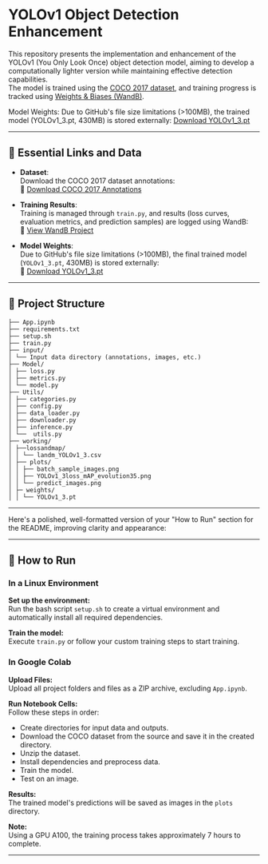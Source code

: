 # YOLOv1 Object Detection Enhancement

This repository presents the implementation and enhancement of the YOLOv1 (You Only Look Once) object detection model, aiming to develop a computationally lighter version while maintaining effective detection capabilities.  
The model is trained using the [COCO 2017 dataset](http://images.cocodataset.org/annotations/annotations_trainval2017.zip), and training progress is tracked using [Weights & Biases (WandB)](https://wandb.ai/anndischeh-univ-/Deep%20Learning%20for%20image%20Analysis).

Model Weights: Due to GitHub's file size limitations (>100MB), the trained model (YOLOv1_3.pt, 430MB) is stored externally: [Download YOLOv1_3.pt](https://drive.google.com/file/d/1utKK72AD_tIYivgUkhTo8er-6AIp_3JC/view?usp=drive_link)


---

## 📂 Essential Links and Data

- **Dataset**:  
  Download the COCO 2017 dataset annotations:  
  🔗 [Download COCO 2017 Annotations](http://images.cocodataset.org/annotations/annotations_trainval2017.zip)

- **Training Results**:  
  Training is managed through `train.py`, and results (loss curves, evaluation metrics, and prediction samples) are logged using WandB:  
  🔗 [View WandB Project](https://wandb.ai/anndischeh-univ-/Deep%20Learning%20for%20image%20Analysis)

- **Model Weights**:  
  Due to GitHub's file size limitations (>100MB), the final trained model (`YOLOv1_3.pt`, 430MB) is stored externally:  
  🔗 [Download YOLOv1_3.pt](https://drive.google.com/file/d/1utKK72AD_tIYivgUkhTo8er-6AIp_3JC/view?usp=drive_link)

---

## 📁 Project Structure
```
├── App.ipynb
├── requirements.txt
├── setup.sh
├── train.py
├── input/
│ └── Input data directory (annotations, images, etc.)
├── Model/
│ ├── loss.py
│ ├── metrics.py
│ └── model.py
├── Utils/
│ ├── categories.py
│ ├── config.py
│ ├── data_loader.py
│ ├── downloader.py
│ ├── inference.py
│ └──  utils.py
├── working/
│ ├──lossandmap/
│ │ └── landm_YOLOv1_3.csv
│ ├── plots/
│ │ ├── batch_sample_images.png
│ │ ├── YOLOv1_3loss_mAP_evolution35.png
│ │ └── predict_images.png
│ ├─ weights/
│ │ └── YOLOv1_3.pt

```
---

Here's a polished, well-formatted version of your "How to Run" section for the README, improving clarity and appearance:

---

## 🚀 How to Run

### In a Linux Environment

**Set up the environment:**  
Run the bash script `setup.sh` to create a virtual environment and automatically install all required dependencies.

**Train the model:**  
Execute `train.py` or follow your custom training steps to start training.


### In Google Colab

**Upload Files:**  
Upload all project folders and files as a ZIP archive, excluding `App.ipynb`.

**Run Notebook Cells:**  
Follow these steps in order:

- Create directories for input data and outputs.
- Download the COCO dataset from the source and save it in the created directory.
- Unzip the dataset.
- Install dependencies and preprocess data.
- Train the model.
- Test on an image.

**Results:**  
The trained model's predictions will be saved as images in the `plots` directory.

**Note:**  
Using a GPU A100, the training process takes approximately 7 hours to complete.

---
